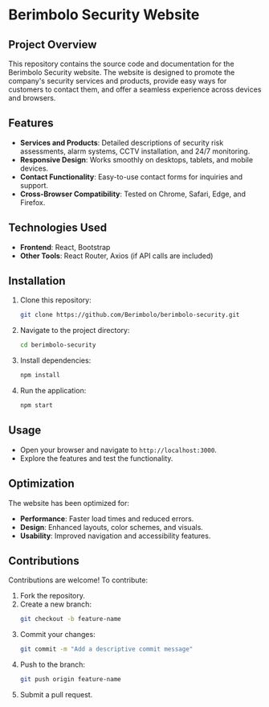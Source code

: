 # Berimbolo Security Website

## Project Overview
This repository contains the source code and documentation for the Berimbolo Security website. The website is designed to promote the company's security services and products, provide easy ways for customers to contact them, and offer a seamless experience across devices and browsers.

## Features
- **Services and Products**: Detailed descriptions of security risk assessments, alarm systems, CCTV installation, and 24/7 monitoring.
- **Responsive Design**: Works smoothly on desktops, tablets, and mobile devices.
- **Contact Functionality**: Easy-to-use contact forms for inquiries and support.
- **Cross-Browser Compatibility**: Tested on Chrome, Safari, Edge, and Firefox.

## Technologies Used
- **Frontend**: React, Bootstrap
- **Other Tools**: React Router, Axios (if API calls are included)

## Installation
1. Clone this repository:
    ```bash
    git clone https://github.com/Berimbolo/berimbolo-security.git
    ```
2. Navigate to the project directory:
    ```bash
    cd berimbolo-security
    ```
3. Install dependencies:
    ```bash
    npm install
    ```
4. Run the application:
    ```bash
    npm start
    ```

## Usage
- Open your browser and navigate to `http://localhost:3000`.
- Explore the features and test the functionality.

## Optimization
The website has been optimized for:
- **Performance**: Faster load times and reduced errors.
- **Design**: Enhanced layouts, color schemes, and visuals.
- **Usability**: Improved navigation and accessibility features.

## Contributions
Contributions are welcome! To contribute:
1. Fork the repository.
2. Create a new branch:
    ```bash
    git checkout -b feature-name
    ```
3. Commit your changes:
    ```bash
    git commit -m "Add a descriptive commit message"
    ```
4. Push to the branch:
    ```bash
    git push origin feature-name
    ```
5. Submit a pull request.


